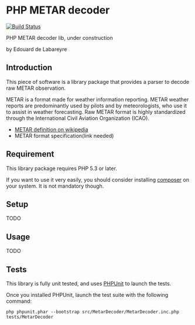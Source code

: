 PHP METAR decoder
=================

[![Build Status](https://travis-ci.org/inouire/php-metar-decoder.svg?branch=master)](https://travis-ci.org/inouire/php-metar-decoder)

PHP METAR decoder lib, under construction

by Edouard de Labareyre

Introduction
------------

This piece of software is a library package that provides a parser to decode raw METAR observation.

METAR is a format made for weather information reporting. METAR weather reports are predominantly used by pilots and by meteorologists, who use it to assist in weather forecasting.
Raw METAR format is highly standardized through the International Civil Aviation Organization (ICAO).

*	[METAR definition on wikipedia](http://en.wikipedia.org/wiki/METAR)
*	METAR format specification(link needed)

Requirement
-----------

This library package requires PHP 5.3 or later.

If you want to use it very easily, you should consider installing [composer](http://getcomposer.org) on your system.
It is not mandatory though.

Setup
-----

TODO

Usage
-----

TODO

Tests
-----

This library is fully unit tested, and uses [PHPUnit](https://phpunit.de/getting-started.html) to launch the tests.

Once you installed PHPUnit, launch the test suite with the following command:
    
    php phpunit.phar --bootstrap src/MetarDecoder/MetarDecoder.inc.php tests/MetarDecoder
